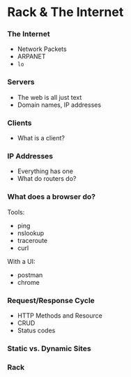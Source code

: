 # Rack & The Internet

### The Internet
* Network Packets
* ARPANET
* `lo`

### Servers
* The web is all just text
* Domain names, IP addresses

### Clients
* What is a client?

### IP Addresses
* Everything has one
* What do routers do?

### What does a browser do?
Tools:
* ping
* nslookup
* traceroute
* curl

With a UI:
* postman
* chrome

### Request/Response Cycle
* HTTP Methods and Resource
* CRUD
* Status codes

### Static vs. Dynamic Sites

### Rack
